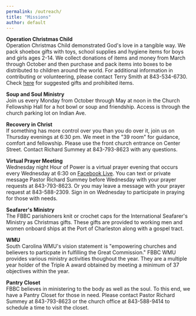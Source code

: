```yaml
---
permalink: /outreach/
title: "Missions"
author: default
---
```


<b>Operation Christmas Child</b><br> Operation Christmas Child demonstrated God's love in a tangible
way. We pack shoebox gifts with toys, school supplies and hygiene items for boys and girls ages
2-14. We collect donations of items and money from March through October and then purchase and pack
items into boxes to be distributed to children around the world. For additional information in
contributing or volunteering, please contact Terry Smith at 843-534-6730. Check
[here](https://www.samaritanspurse.org/operation-christmas-child/what-goes-in-my-shoebox-suggestions/)
for suggested gifts and prohibited items.

<b>Soup and Soul Ministry</b><br> Join us every Monday from October through May at noon in the
Church Fellowship Hall for a hot bowl or soup and friendship. Access is through the church parking
lot on Indian Ave.

<b>Recovery in Christ</b><br> If something has more control over you than you do over it, join us on
Thursday evenings at 6:30 pm. We meet in the "39 room" for guidance, comfort and fellowship. Please
use the front church entrance on Center Street. Contact Richard Summey at 843-793-8623 with any
questions.

<b>Virtual Prayer Meeting</b><br> Wednesday night Hour of Power is a virtual prayer evening that
occurs every Wednesday at 6:30 on
[Facebook Live](https://www.facebook.com/FollyBeachBaptistChurch/). You can text or private message
Pastor Richard Summey before Wednesday with your prayer requests at 843-793-8623. Or you may leave a
message with your prayer request at 843-588-2309. Sign in on Wednesday to participate in praying for
those with needs.

<b>Seafarer's Ministry</b><br> The FBBC parishioners knit or crochet caps for the International
Seafarer's Ministry as Christmas gifts. These gifts are provided to working men and women onboard
ships at the Port of Charleston along with a gospel tract.

<b>WMU</b><br> South Carolina WMU's vision statement is "empowering churches and believers to
particpate in fulfilling the Great Commission." FBBC WMU provides various ministry activities
thoughout the year. They are a multiple year holder of the Triple A award obtained by meeting a
minimum of 37 objectives within the year.

<b>Pantry Closet</b><br> FBBC believes in ministering to the body as well as the soul. To this end,
we have a Pantry Closet for those in need. Please contact Pastor Richard Summey at 843-793-8623 or
the church office at 843-588-9414 to schedule a time to visit the closet.
